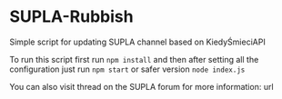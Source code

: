 # SUPLA-Rubbish

Simple script for updating SUPLA channel based on KiedyŚmieciAPI

To run this script first run `npm install` and then after setting all the configuration just run `npm start` or safer version `node index.js`

You can also visit thread on the SUPLA forum for more information: url